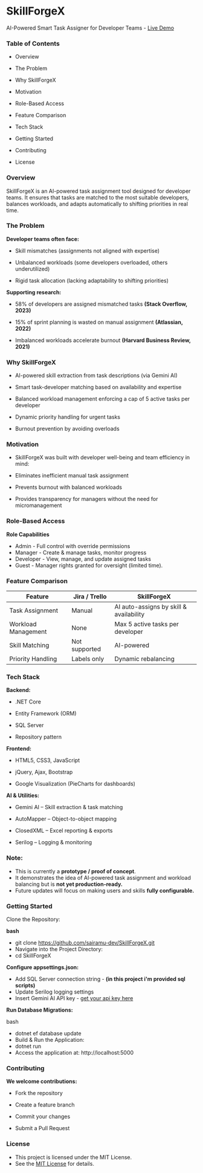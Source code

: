 # SkillForgeX
AI-Powered Smart Task Assigner for Developer Teams - [Live Demo](http://skillforgex.runasp.net/)

### Table of Contents
- Overview

- The Problem

- Why SkillForgeX

- Motivation

- Role-Based Access

- Feature Comparison

- Tech Stack

- Getting Started

- Contributing

- License

### Overview
SkillForgeX is an AI-powered task assignment tool designed for developer teams.
It ensures that tasks are matched to the most suitable developers, balances workloads, and adapts automatically to shifting priorities in real time.

### The Problem
**Developer teams often face:**

- Skill mismatches (assignments not aligned with expertise)

- Unbalanced workloads (some developers overloaded, others underutilized)

- Rigid task allocation (lacking adaptability to shifting priorities)

**Supporting research:**

- 58% of developers are assigned mismatched tasks **(Stack Overflow, 2023)**

- 15% of sprint planning is wasted on manual assignment **(Atlassian, 2022)**

- Imbalanced workloads accelerate burnout **(Harvard Business Review, 2021)**

### Why SkillForgeX
- AI-powered skill extraction from task descriptions (via Gemini AI)

- Smart task-developer matching based on availability and expertise

- Balanced workload management enforcing a cap of 5 active tasks per developer

- Dynamic priority handling for urgent tasks

- Burnout prevention by avoiding overloads

### Motivation
- SkillForgeX was built with developer well-being and team efficiency in mind:

- Eliminates inefficient manual task assignment

- Prevents burnout with balanced workloads

- Provides transparency for managers without the need for micromanagement

### Role-Based Access
**Role	Capabilities**
- Admin	- Full control with override permissions
- Manager	- Create & manage tasks, monitor progress
- Developer	- View, manage, and update assigned tasks
- Guest	- Manager rights granted for oversight (limited time).

### Feature Comparison
| Feature             | Jira / Trello         | SkillForgeX                               |
|---------------------|-----------------------|-------------------------------------------|
| Task Assignment     | Manual                | AI auto-assigns by skill & availability   |
| Workload Management | None                  | Max 5 active tasks per developer          |
| Skill Matching      | Not supported         | AI-powered                                |
| Priority Handling   | Labels only           | Dynamic rebalancing                       |


### Tech Stack
**Backend:**

- .NET Core

- Entity Framework (ORM)

- SQL Server
- Repository pattern

**Frontend:**

- HTML5, CSS3, JavaScript

- jQuery, Ajax, Bootstrap

- Google Visualization (PieCharts for dashboards)

**AI & Utilities:**

- Gemini AI – Skill extraction & task matching

- AutoMapper – Object-to-object mapping

- ClosedXML – Excel reporting & exports

- Serilog – Logging & monitoring

### Note: 
- This is currently a **prototype / proof of concept**.  
- It demonstrates the idea of AI-powered task assignment and workload balancing but is **not yet production-ready.**
- Future updates will focus on making users and skills **fully configurable.**

### Getting Started
Clone the Repository:

**bash**
- git clone https://github.com/sairamu-dev/SkillForgeX.git
- Navigate into the Project Directory:
- cd SkillForgeX
  
**Configure appsettings.json:**

- Add SQL Server connection string - **(in this project i'm provided sql scripts)**
- Update Serilog logging settings
- Insert Gemini AI API key - [get your api key here](https://aistudio.google.com/apikey)

**Run Database Migrations:**

bash
- dotnet ef database update
- Build & Run the Application:
- dotnet run
- Access the application at: http://localhost:5000

### Contributing
**We welcome contributions:**

- Fork the repository

- Create a feature branch

- Commit your changes

- Submit a Pull Request

### License
- This project is licensed under the MIT License.
- See the [MIT License](https://opensource.org/licenses/MIT) for details.
